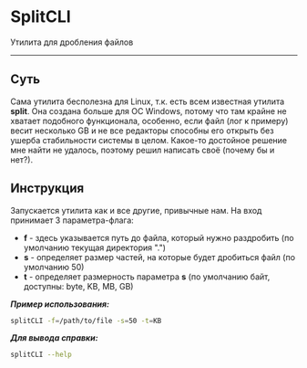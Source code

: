 # SplitCLI

Утилита для дробления файлов

----

## Суть
Сама утилита бесполезна для Linux, т.к. есть всем известная утилита **split**. Она создана больше для ОС Windows, потому что там крайне не хватает подобного функционала, особенно, если файл (лог к примеру) весит несколько GB и не все редакторы способны его открыть без ушерба стабильности системы в целом.
Какое-то достойное решение мне найти не удалось, поэтому решил написать своё (почему бы и нет?).

## Инструкция
Запускается утилита как и все другие, привычные нам. На вход принимает 3 параметра-флага:
* **f** - здесь указывается путь до файла, который нужно раздробить (по умолчанию текущая директория ".")
* **s** - определяет размер частей, на которые будет дробиться файл (по умолчанию 50)
* **t** - определяет размерность параметра **s** (по умолчанию байт, доступны: byte, KB, MB, GB)

**_Пример использования:_**
```bash
splitCLI -f=/path/to/file -s=50 -t=KB
```

**_Для вывода справки:_**
```bash
splitCLI --help
```
